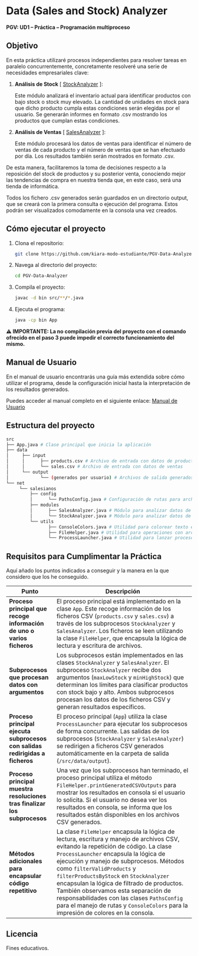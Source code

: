 # Data (Sales and Stock) Analyzer

**PGV: UD1 – Práctica – Programación multiproceso**

## Objetivo

En esta práctica utilizaré procesos independientes para resolver tareas en paralelo concurrentemente, concretamente resolveré una serie de necesidades empresariales clave:

1. **Análisis de Stock** [ [StockAnalyzer](src/net/salesianos/modules/StockAnalyzer.java) ]:

   Este módulo analizará el inventario actual para identificar productos con bajo stock o stock muy elevado. La cantidad de unidades en stock para que dicho producto cumpla estas condiciones serán elegidas por el usuario. Se generarán informes en formato .csv mostrando los productos que cumplan estas condiciones.

2. **Análisis de Ventas** [ [SalesAnalyzer](src/net/salesianos/modules/SalesAnalyzer.java) ]:

   Este módulo procesará los datos de ventas para identificar el número de ventas de cada producto y el número de ventas que se han efectuado por día. Los resultados también serán mostrados en formato .csv.

De esta manera, facilitaremos la toma de decisiones respecto a la reposición del stock de productos y su posterior venta, conociendo mejor las tendencias de compra en nuestra tienda que, en este caso, será una tienda de informática.

Todos los fichero .csv generados serán guardados en un directorio output, que se creará con la primera consulta o ejecución del programa. Estos podrán ser visualizados comodamente en la consola una vez creados.

## Cómo ejecutar el proyecto

1. Clona el repositorio:
   ```bash
   git clone https://github.com/kiara-modo-estudiante/PGV-Data-Analyzer.git
   ```
2. Navega al directorio del proyecto:
   ```bash
   cd PGV-Data-Analyzer
   ```
3. Compila el proyecto:
   ```bash
   javac -d bin src/**/*.java
   ```
4. Ejecuta el programa:

   ```bash
   java -cp bin App
   ```

**⚠️ IMPORTANTE: La no compilación previa del proyecto con el comando ofrecido en el paso 3 puede impedir el correcto funcionamiento del mismo.**

## Manual de Usuario

En el manual de usuario encontrarás una guía más extendida sobre cómo utilizar el programa, desde la configuración inicial hasta la interpretación de los resultados generados.

Puedes acceder al manual completo en el siguiente enlace: [Manual de Usuario](docs/manual_usuario.md)

## Estructura del proyecto

```bash
src
├── App.java # Clase principal que inicia la aplicación
├── data
│     ├── input
│     │      ├── products.csv # Archivo de entrada con datos de productos
│     │      └── sales.csv # Archivo de entrada con datos de ventas
│     └── output
│            └── (generados por usuario) # Archivos de salida generados por el programa
└── net
     └── salesianos
         ├── config
         │      └── PathsConfig.java # Configuración de rutas para archivos y directorios
         ├── modules
         │      ├── SalesAnalyzer.java # Módulo para analizar datos de ventas
         │      └── StockAnalyzer.java # Módulo para analizar datos de inventario
         └── utils
                ├── ConsoleColors.java # Utilidad para colorear texto en consola
                ├── FileHelper.java # Utilidad para operaciones con archivos
                └── ProcessLauncher.java # Utilidad para lanzar procesos concurrentes
```

## Requisitos para Cumplimentar la Práctica

Aquí añado los puntos indicados a conseguir y la manera en la que considero que los he conseguido.

| **Punto**                                                                    | **Descripción**                                                                                                                                                                                                                                                                                                                                                                                                                                                                                                            |
| ---------------------------------------------------------------------------- | -------------------------------------------------------------------------------------------------------------------------------------------------------------------------------------------------------------------------------------------------------------------------------------------------------------------------------------------------------------------------------------------------------------------------------------------------------------------------------------------------------------------------- |
| **Proceso principal que recoge información de uno o varios ficheros**        | El proceso principal está implementado en la clase `App`. Este recoge información de los ficheros CSV (`products.csv` y `sales.csv`) a través de los subprocesos `StockAnalyzer` y `SalesAnalyzer`. Los ficheros se leen utilizando la clase `FileHelper`, que encapsula la lógica de lectura y escritura de archivos.                                                                                                                                                                                                     |
| **Subprocesos que procesan datos con argumentos**                            | Los subprocesos están implementados en las clases `StockAnalyzer` y `SalesAnalyzer`. El subproceso `StockAnalyzer` recibe dos argumentos (`maxLowStock` y `minHighStock`) que determinan los límites para clasificar productos con stock bajo y alto. Ambos subprocesos procesan los datos de los ficheros CSV y generan resultados específicos.                                                                                                                                                                           |
| **Proceso principal ejecuta subprocesos con salidas redirigidas a ficheros** | El proceso principal (`App`) utiliza la clase `ProcessLauncher` para ejecutar los subprocesos de forma concurrente. Las salidas de los subprocesos (`StockAnalyzer` y `SalesAnalyzer`) se redirigen a ficheros CSV generados automáticamente en la carpeta de salida (`/src/data/output`).                                                                                                                                                                                                                                 |
| **Proceso principal muestra resoluciones tras finalizar los subprocesos**    | Una vez que los subprocesos han terminado, el proceso principal utiliza el método `FileHelper.printGeneratedCSVOutputs` para mostrar los resultados en consola si el usuario lo solicita. Si el usuario no desea ver los resultados en consola, se informa que los resultados están disponibles en los archivos CSV generados.                                                                                                                                                                                             |
| **Métodos adicionales para encapsular código repetitivo**                    | La clase `FileHelper` encapsula la lógica de lectura, escritura y manejo de archivos CSV, evitando la repetición de código. La clase `ProcessLauncher` encapsula la lógica de ejecución y manejo de subprocesos. Métodos como `filterValidProducts` y `filterProductsByStock` en `StockAnalyzer` encapsulan la lógica de filtrado de productos. También observamos esta separación de responsabilidades con las clases `PathsConfig` para el manejo de rutas y `ConsoleColors` para la impresión de colores en la consola. |

## Licencia

Fines educativos.

